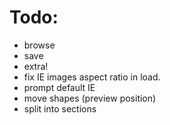 Todo:
=====

- browse
- save
- extra!
- fix IE images aspect ratio in load.
- prompt default IE
- move shapes (preview position)
- split into sections
